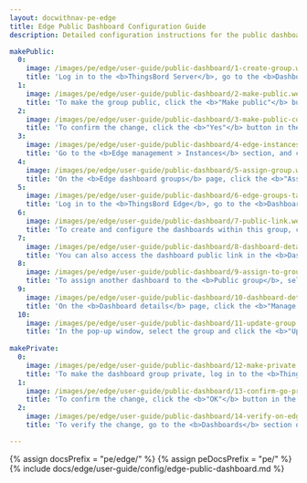 ```yaml
---
layout: docwithnav-pe-edge
title: Edge Public Dashboard Configuration Guide
description: Detailed configuration instructions for the public dashboard on ThingsBoard Edge

makePublic:
  0:
    image: /images/pe/edge/user-guide/public-dashboard/1-create-group.webp
    title: 'Log in to the <b>ThingsBord Server</b>, go to the <b>Dashboards</b> section, and select the <b>"Groups"</b> tab.<ul><li>To create a new dashboard group, click the <b>"Add entity group"</b> button.</li><li>In the pop-up window, enter the <b>group name</b> and click the <b>"Add"</b> button.</li></ul>'
  1:
    image: /images/pe/edge/user-guide/public-dashboard/2-make-public.webp
    title: 'To make the group public, click the <b>"Make public"</b> button.'
  2:
    image: /images/pe/edge/user-guide/public-dashboard/3-make-public-confirm.webp
    title: 'To confirm the change, click the <b>"Yes"</b> button in the pop-up window. After confirmation, the dashboard group and all dashboards within it will be made public and accessible to others.'
  3:
    image: /images/pe/edge/user-guide/public-dashboard/4-edge-instances-section.webp
    title: 'Go to the <b>Edge management > Instances</b> section, and click the <b>"Manage edge dashboard groups"</b> button.'
  4:
    image: /images/pe/edge/user-guide/public-dashboard/5-assign-group.webp
    title: 'On the <b>Edge dashboard groups</b> page, click the <b>"Assign to edge"</b> button. In the pop-up window, select the group and click the <b>"Assign"</b> button.'
  5:
    image: /images/pe/edge/user-guide/public-dashboard/6-edge-groups-tab.webp
    title: 'Log in to the <b>ThingsBord Edge</b>, go to the <b>Dashboards</b> section, and select the <b>"Groups"</b> tab. Click on the <b>public group</b>.'
  6:
    image: /images/pe/edge/user-guide/public-dashboard/7-public-link.webp
    title: 'To create and configure the dashboards within this group, click the <b>"Add dashboard"</b> button. All dashboards will be automatically set as public. To access to the <b>public dashboard link</b>, click the corresponding button.'
  7:
    image: /images/pe/edge/user-guide/public-dashboard/8-dashboard-details-page.webp
    title: 'You can also access the dashboard public link in the <b>Dashboard details</b> window. <i>Note: the link is available only within the group.</i>'
  8:
    image: /images/pe/edge/user-guide/public-dashboard/9-assign-to-group.webp
    title: 'To assign another dashboard to the <b>Public group</b>, select the <b>"All"</b> tab and click the <b>"Dashboard details"</b> button.'
  9:
    image: /images/pe/edge/user-guide/public-dashboard/10-dashboard-details-page.webp
    title: 'On the <b>Dashboard details</b> page, click the <b>"Manage owner and groups"</b> button.'
  10:
    image: /images/pe/edge/user-guide/public-dashboard/11-update-group.webp
    title: 'In the pop-up window, select the group and click the <b>"Update"</b> button.'
    
makePrivate:
  0:
    image: /images/pe/edge/user-guide/public-dashboard/12-make-private.webp
    title: 'To make the dashboard group private, log in to the <b>ThingsBord Server</b>, go to the <b>Dashboards</b> section, and select the <b>"Groups"</b> tab. Click the <b>"Make private"</b> button.'
  1:
    image: /images/pe/edge/user-guide/public-dashboard/13-confirm-go-private.webp
    title: 'To confirm the change, click the <b>"OK"</b> button in the pop-up window.'
  2:
    image: /images/pe/edge/user-guide/public-dashboard/14-verify-on-edge.webp
    title: 'To verify the change, go to the <b>Dashboards</b> section of the Edge instance, the <b>"Groups"</b> tab and update the page.'

---
```

{% assign docsPrefix = "pe/edge/" %}
{% assign peDocsPrefix = "pe/" %}
{% include docs/edge/user-guide/config/edge-public-dashboard.md %}